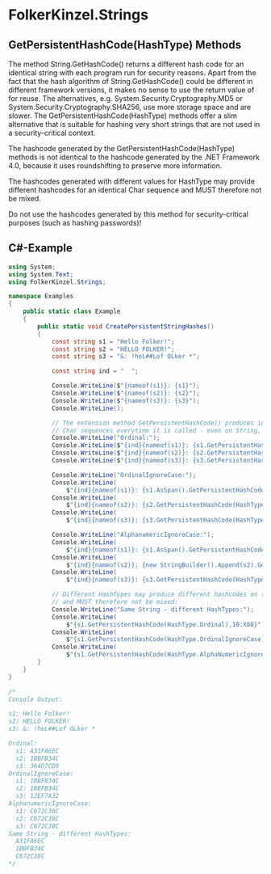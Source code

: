 ﻿# FolkerKinzel.Strings
## GetPersistentHashCode(HashType) Methods

The method String.GetHashCode() returns a different hash code 
for an identical string with each program run for security 
reasons. Apart from the fact that the hash algorithm of
String.GetHashCode() could be different in different framework 
versions, it makes no sense to use the return value of
for reuse. The alternatives, e.g. 
System.Security.Cryptography.MD5 or System.Security.Cryptography.SHA256,
use more storage space and are slower. The GetPersistentHashCode(HashType)
methods offer a slim 
alternative that is suitable for hashing very short strings 
that are not used in a security-critical context.

The hashcode generated by the GetPersistentHashCode(HashType) 
methods is not identical to the 
hashcode generated by the .NET Framework 4.0, because it uses 
roundshifting to preserve more information.

The hashcodes generated with different values for HashType may 
provide different hashcodes for an identical Char sequence and 
MUST therefore not be mixed.

Do not use the hashcodes generated by this method for 
security-critical purposes (such as hashing passwords)!

## C#-Example
```csharp
using System;
using System.Text;
using FolkerKinzel.Strings;

namespace Examples
{
    public static class Example
    {
        public static void CreatePersistentStringHashes()
        {
            const string s1 = "Hello Folker!";
            const string s2 = "HELLO FOLKER!";
            const string s3 = "&: !heL##Lof OLker *";

            const string ind = "  ";

            Console.WriteLine($"{nameof(s1)}: {s1}");
            Console.WriteLine($"{nameof(s2)}: {s2}");
            Console.WriteLine($"{nameof(s3)}: {s3}");
            Console.WriteLine();

            // The extension method GetPersistentHashCode() produces identical Int32 hash codes for identical
            // Char sequences everytime it is called - even on String, StringBuilder or ReadOnlySpan<char>:
            Console.WriteLine("Ordinal:");
            Console.WriteLine($"{ind}{nameof(s1)}: {s1.GetPersistentHashCode(HashType.Ordinal):X8}");
            Console.WriteLine($"{ind}{nameof(s2)}: {s2.GetPersistentHashCode(HashType.Ordinal):X8}");
            Console.WriteLine($"{ind}{nameof(s3)}: {s3.GetPersistentHashCode(HashType.Ordinal):X8}");

            Console.WriteLine("OrdinalIgnoreCase:");
            Console.WriteLine(
                $"{ind}{nameof(s1)}: {s1.AsSpan().GetPersistentHashCode(HashType.OrdinalIgnoreCase):X8}");
            Console.WriteLine(
                $"{ind}{nameof(s2)}: {s2.GetPersistentHashCode(HashType.OrdinalIgnoreCase):X8}");
            Console.WriteLine(
                $"{ind}{nameof(s3)}: {s3.GetPersistentHashCode(HashType.OrdinalIgnoreCase):X8}");

            Console.WriteLine("AlphanumericIgnoreCase:");
            Console.WriteLine(
                $"{ind}{nameof(s1)}: {s1.AsSpan().GetPersistentHashCode(HashType.AlphaNumericIgnoreCase):X8}");
            Console.WriteLine(
                $"{ind}{nameof(s2)}: {new StringBuilder().Append(s2).GetPersistentHashCode(HashType.AlphaNumericIgnoreCase):X8}");
            Console.WriteLine(
                $"{ind}{nameof(s3)}: {s3.GetPersistentHashCode(HashType.AlphaNumericIgnoreCase):X8}");

            // Different HashTypes may produce different hashcodes on the same Char sequence
            // and MUST therefore not be mixed:
            Console.WriteLine("Same String - different HashTypes:");
            Console.WriteLine(
                $"{s1.GetPersistentHashCode(HashType.Ordinal),10:X08}");
            Console.WriteLine(
                $"{s1.GetPersistentHashCode(HashType.OrdinalIgnoreCase),10:X08}");
            Console.WriteLine(
                $"{s1.GetPersistentHashCode(HashType.AlphaNumericIgnoreCase),10:X08}");
        }
    }
}

/*
Console Output:

s1: Hello Folker!
s2: HELLO FOLKER!
s3: &: !heL##Lof OLker *

Ordinal:
  s1: A31FA6EC
  s2: 1BBFB34C
  s3: 364D7CD9
OrdinalIgnoreCase:
  s1: 1BBFB34C
  s2: 1BBFB34C
  s3: 12EF7A32
AlphanumericIgnoreCase:
  s1: C672C38C
  s2: C672C38C
  s3: C672C38C
Same String - different HashTypes:
  A31FA6EC
  1BBFB34C
  C672C38C
*/
```
